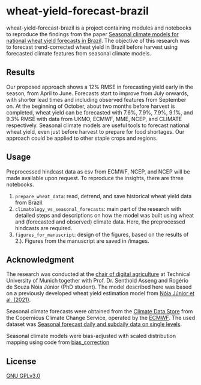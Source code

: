 # wheat-yield-forecast-brazil

wheat-yield-forecast-brazil is a project containing modules and notebooks to reproduce the findings from the paper [Seasonal climate models for national wheat yield forecasts in Brazil](https://doi.org/10.1016/j.agrformet.2023.109753). The objective of this research was to forecast trend-corrected wheat yield in Brazil before harvest using forecasted climate features from seasonal climate models. 

## Results

Our proposed approach shows a 12% RMSE in forecasting yield early in the season, from April to June. Forecasts start to improve from July onwards, with shorter lead times and including observed features from September on. At the beginning of October, about two months before harvest is completed, wheat yield can be forecasted with 7.6%, 7.9%, 7.9%, 9.1%, and 9.3% RMSE with data from UKMO, ECMWF, MME, NCEP, and CLIMATE respectively. Seasonal climate models are useful tools to forecast national wheat yield, even just before harvest to prepare for food shortages. Our approach could be applied to other staple crops and regions.

## Usage

Preprocessed hindcast data as csv from ECMWF, NCEP, and NCEP will be made available upon request.
To reproduce the insights, there are three notebooks.

1. ``prepare_wheat_data``: read, detrend, and save historical wheat yield data from Brazil. 
2. ``climatology_vs_seasonal_forecasts``: main part of the research with detailed steps and descriptions on how the model was built using wheat and (forecasted and observed) climate data. Here, the preprocessed hindcasts are required.
3. ``figures_for_manuscript``: design of the figures, based on the results of 2.). Figures from the manuscript are saved in /images.


## Acknowledgment

The research was conducted at the [chair of digital agriculture](https://www2.ls.tum.de/dag/startseite/) at Technical University of Munich together with Prof. Dr. Senthold Asseng and Rogério de Souza Nóia Júnior (PhD student). The model described here was based on a previously developed wheat yield estimation model from [Nóia Júnior et al. (2021)](https://iopscience.iop.org/article/10.1088/1748-9326/ac26f3). 

Seasonal climate forecasts were obtained from the [Climate Data Store](https://cds.climate.copernicus.eu/cdsapp#!/home) from the Copernicus Climate Change Service, operated by the [ECMWF](https://confluence.ecmwf.int/display/CKB/Description+of+the+C3S+seasonal+multi-system). The used dataset was [Seasonal forecast daily and subdaily data on single levels](https://cds.climate.copernicus.eu/cdsapp#!/dataset/seasonal-original-single-levels?tab=overview).

Seasonal climate models were bias-adjusted with scaled distribution mapping using code from [bias_correction](https://github.com/pankajkarman/bias_correction)

## License

[GNU GPLv3.0](https://choosealicense.com/licenses/gpl-3.0/)
